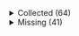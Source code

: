 <details><summary>Collected (64)</summary>
<p>

| Packet |
| --- |
| login |
| custom_payload |
| difficulty |
| abilities |
| held_item_slot |
| declare_recipes |
| tags |
| entity_status |
| declare_commands |
| unlock_recipes |
| position |
| player_info |
| update_view_position |
| map_chunk |
| spawn_entity |
| entity_metadata |
| entity_update_attributes |
| entity_velocity |
| initialize_world_border |
| update_time |
| spawn_position |
| server_data |
| window_items |
| update_health |
| experience |
| advancements |
| entity_equipment |
| block_change |
| multi_block_change |
| entity_move_look |
| entity_head_rotation |
| rel_entity_move |
| world_event |
| update_light |
| entity_teleport |
| entity_look |
| entity_destroy |
| system_chat |
| named_entity_spawn |
| tab_complete |
| player_chat |
| death_combat_event |
| respawn |
| game_state_change |
| sound_effect |
| set_slot |
| set_cooldown |
| acknowledge_player_digging |
| entity_sound_effect |
| map |
| set_title_text |
| keep_alive |
| scoreboard_objective |
| scoreboard_display_objective |
| scoreboard_score |
| named_sound_effect |
| entity_effect |
| remove_entity_effect |
| open_window |
| craft_progress_bar |
| close_window |
| boss_bar |
| collect |
| statistics |

</p>
</details>
<details><summary>Missing (41)</summary>
<p>

| Packet |
| --- |
| spawn_entity_experience_orb |
| animation |
| block_break_animation |
| tile_entity_data |
| block_action |
| chat_preview |
| face_player |
| nbt_query_response |
| kick_disconnect |
| explosion |
| unload_chunk |
| open_horse_window |
| world_particles |
| trade_list |
| vehicle_move |
| open_book |
| open_sign_entity |
| craft_recipe_response |
| end_combat_event |
| enter_combat_event |
| resource_pack_send |
| camera |
| update_view_distance |
| should_display_chat_preview |
| attach_entity |
| set_passengers |
| teams |
| stop_sound |
| playerlist_header |
| select_advancement_tab |
| clear_titles |
| action_bar |
| world_border_center |
| world_border_lerp_size |
| world_border_size |
| world_border_warning_delay |
| world_border_warning_reach |
| ping |
| set_title_subtitle |
| set_title_time |
| simulation_distance |

</p>
</details>